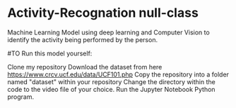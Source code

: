 # Activity-Recognation null-class
Machine Learning Model using deep learning and Computer Vision to identify the activity being performed by the person.

#TO Run this model yourself:

Clone my repository
Download the dataset from here https://www.crcv.ucf.edu/data/UCF101.php
Copy the repository into a folder named "dataset" within your repository
Change the directory within the code to the video file of your choice.
Run the Jupyter Notebook Python program.

